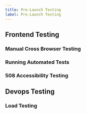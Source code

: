 ```yaml
---
title: Pre-Launch Testing
label: Pre-Launch Testing
---
```

## Frontend Testing
### Manual Cross Browser Testing

### Running Automated Tests

### 508 Accessibility Testing


## Devops Testing
### Load Testing
